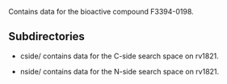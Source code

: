 Contains data for the bioactive compound F3394-0198.

## Subdirectories

- cside/ contains data for the C-side search space on rv1821.

- nside/ contains data for the N-side search space on rv1821.

